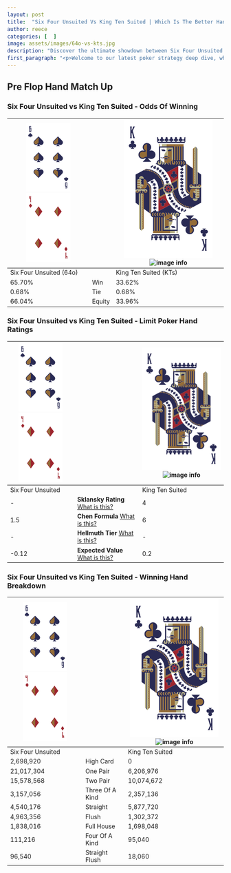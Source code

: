 ```yaml
---
layout: post
title:  "Six Four Unsuited Vs King Ten Suited | Which Is The Better Hand In Poker? A Complete Guide"
author: reece
categories: [  ]
image: assets/images/64o-vs-kts.jpg
description: "Discover the ultimate showdown between Six Four Unsuited and King Ten Suited in poker! Uncover the odds, strategies, and scenarios where one hand triumphs over the other. Get ready to up your poker game with this thrilling analysis."
first_paragraph: "<p>Welcome to our latest poker strategy deep dive, where we're pitting two distinct hands against each other in a high-stakes showdown: Six Four Unsuited vs King Ten Suited.</p><p>In the dynamic world of poker, every decision counts, and knowing which hand holds the upper hand is key to your success at the table.</p><p>In this article, we'll dissect these two hands, explore the scenarios where one dominates the other, and equip you with the knowledge to make strategic choices that can tip the odds in your favor.</p><p>Get ready to unravel the intriguing dynamics of these poker hands and elevate your game to new heights.</p>"
---
```




[comment]: # (sp0)

## Pre Flop Hand Match Up

<div class="table hand-ratings" markdown="1"> 



### Six Four Unsuited vs King Ten Suited - Odds Of Winning


    
| ![image info](assets/images/hand1/6.png) ![image info](assets/images/hand1/4o.png) |  | ![image info](assets/images/hand2/K.png) ![image info](assets/images/hand2/Ts.png) |
| -------- | -------- | -------- |
| Six Four Unsuited (64o) |  | King Ten Suited (KTs) |
| 65.70% | Win | 33.62% |
| 0.68% | Tie | 0.68% |
| 66.04% | Equity | 33.96% |




[comment]: # (sp1)



### Six Four Unsuited vs King Ten Suited - Limit Poker Hand Ratings


    
| ![image info](assets/images/hand1/6.png) ![image info](assets/images/hand1/4o.png) |  | ![image info](assets/images/hand2/K.png) ![image info](assets/images/hand2/Ts.png) |
| -------- | -------- | -------- |
| Six Four Unsuited |  | King Ten Suited |
| - | **Sklansky Rating** [What is this?](/sklansky-rating-explained) | 4 |
| 1.5 | **Chen Formula** [What is this?](/chen-formula-explained) | 6 |
| - | **Hellmuth Tier** [What is this?](/Hellmuth-tier-explained) | - |
| -0.12 | **Expected Value** [What is this?](/expected-value-explained) | 0.2 |




[comment]: # (sp2)



### Six Four Unsuited vs King Ten Suited - Winning Hand Breakdown


    
| ![image info](assets/images/hand1/6.png) ![image info](assets/images/hand1/4o.png) |  | ![image info](assets/images/hand2/K.png) ![image info](assets/images/hand2/Ts.png) |
| -------- | -------- | -------- |
| Six Four Unsuited |  | King Ten Suited |
| 2,698,920 | High Card | 0 |
| 21,017,304 | One Pair | 6,206,976 |
| 15,578,568 | Two Pair | 10,074,672 |
| 3,157,056 | Three Of A Kind | 2,357,136 |
| 4,540,176 | Straight | 5,877,720 |
| 4,963,356 | Flush | 1,302,372 |
| 1,838,016 | Full House | 1,698,048 |
| 111,216 | Four Of A Kind | 95,040 |
| 96,540 | Straight Flush | 18,060 |




[comment]: # (sp3)



</div>

[comment]: # (sp4)



[comment]: # (sp5)

